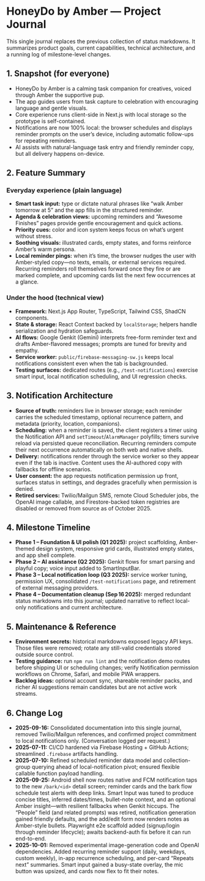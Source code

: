 # HoneyDo by Amber — Project Journal

This single journal replaces the previous collection of status markdowns. It summarizes product goals, current capabilities, technical architecture, and a running log of milestone-level changes.

## 1. Snapshot (for everyone)
- HoneyDo by Amber is a calming task companion for creatives, voiced through Amber the supportive pup.
- The app guides users from task capture to celebration with encouraging language and gentle visuals.
- Core experience runs client-side in Next.js with local storage so the prototype is self-contained.
- Notifications are now 100% local: the browser schedules and displays reminder prompts on the user’s device, including automatic follow-ups for repeating reminders.
- AI assists with natural-language task entry and friendly reminder copy, but all delivery happens on-device.

## 2. Feature Summary
### Everyday experience (plain language)
- **Smart task input:** type or dictate natural phrases like “walk Amber tomorrow at 5” and the app fills in the structured reminder.
- **Agenda & celebration views:** upcoming reminders and “Awesome Finishes” pages provide gentle encouragement and quick actions.
- **Priority cues:** color and icon system keeps focus on what’s urgent without stress.
- **Soothing visuals:** illustrated cards, empty states, and forms reinforce Amber’s warm persona.
- **Local reminder pings:** when it’s time, the browser nudges the user with Amber-styled copy—no texts, emails, or external services required. Recurring reminders roll themselves forward once they fire or are marked complete, and upcoming cards list the next few occurrences at a glance.

### Under the hood (technical view)
- **Framework:** Next.js App Router, TypeScript, Tailwind CSS, ShadCN components.
- **State & storage:** React Context backed by `localStorage`; helpers handle serialization and hydration safeguards.
- **AI flows:** Google Genkit (Gemini) interprets free-form reminder text and drafts Amber-flavored messages; prompts are tuned for brevity and empathy.
- **Service worker:** `public/firebase-messaging-sw.js` keeps local notifications consistent even when the tab is backgrounded.
- **Testing surfaces:** dedicated routes (e.g., `/test-notifications`) exercise smart input, local notification scheduling, and UI regression checks.

## 3. Notification Architecture
- **Source of truth:** reminders live in browser storage; each reminder carries the scheduled timestamp, optional recurrence pattern, and metadata (priority, location, companions).
- **Scheduling:** when a reminder is saved, the client registers a timer using the Notification API and `setTimeout`/`AlarmManager` polyfills; timers survive reload via persisted queue reconciliation. Recurring reminders compute their next occurrence automatically on both web and native shells.
- **Delivery:** notifications render through the service worker so they appear even if the tab is inactive. Content uses the AI-authored copy with fallbacks for offline scenarios.
- **User consent:** the app requests notification permission up front, surfaces status in settings, and degrades gracefully when permission is denied.
- **Retired services:** Twilio/Mailgun SMS, remote Cloud Scheduler jobs, the OpenAI image callable, and Firestore-backed token registries are disabled or removed from source as of October 2025.

## 4. Milestone Timeline
- **Phase 1 – Foundation & UI polish (Q1 2025):** project scaffolding, Amber-themed design system, responsive grid cards, illustrated empty states, and app shell complete.
- **Phase 2 – AI assistance (Q2 2025):** Genkit flows for smart parsing and playful copy; voice input added to SmartInputBar.
- **Phase 3 – Local notification loop (Q3 2025):** service worker tuning, permission UX, consolidated `/test-notifications` page, and retirement of external messaging providers.
- **Phase 4 – Documentation cleanup (Sep 16 2025):** merged redundant status markdowns into this journal; updated narrative to reflect local-only notifications and current architecture.

## 5. Maintenance & Reference
- **Environment secrets:** historical markdowns exposed legacy API keys. Those files were removed; rotate any still-valid credentials stored outside source control.
- **Testing guidance:** run `npm run lint` and the notification demo routes before shipping UI or scheduling changes; verify Notification permission workflows on Chrome, Safari, and mobile PWA wrappers.
- **Backlog ideas:** optional account sync, shareable reminder packs, and richer AI suggestions remain candidates but are not active work streams.

## 6. Change Log
- **2025-09-16:** Consolidated documentation into this single journal, removed Twilio/Mailgun references, and confirmed project commitment to local notifications only. (Conversation logged per request.)
- **2025-07-11:** CI/CD hardened via Firebase Hosting + GitHub Actions; streamlined `.firebase` artifacts handling.
- **2025-07-10:** Refined scheduled reminder data model and collection-group querying ahead of local-notification pivot; ensured flexible callable function payload handling.
- **2025-09-25:** Android shell now routes native and FCM notification taps to the new `/bark/<id>` detail screen; reminder cards and the bark flow schedule test alerts with deep links. Smart Input was tuned to produce concise titles, inferred dates/times, bullet-note context, and an optional Amber insight—with resilient fallbacks when Genkit hiccups. The “People” field (and related prompts) was retired, notification generation gained friendly defaults, and the add/edit form now renders notes as Amber-style bullets. Playwright e2e scaffold added (signup/login through reminder lifecycle); awaits backend-auth fix before it can run end-to-end.
- **2025-10-01:** Removed experimental image-generation code and OpenAI dependencies. Added recurring reminder support (daily, weekdays, custom weekly), in-app recurrence scheduling, and per-card “Repeats next” summaries. Smart input gained a busy-state overlay, the mic button was upsized, and cards now flex to fit their notes.
